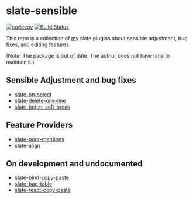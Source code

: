 # slate-sensible

[![codecov](https://codecov.io/gh/zhujinxuan/slate-sensible/branch/master/graph/badge.svg)](https://codecov.io/gh/zhujinxuan/slate-sensible)
[![Build Status](https://travis-ci.org/zhujinxuan/slate-sensible.svg?branch=master)](https://travis-ci.org/zhujinxuan/slate-sensible)

This repo is a collection of [my](https://github.com/zhujinxuan) slate plugins about sensible adjustment, bug fixes, and editing features.

(Note: The package is out of date.  The author does not have time to maintain it.)

## Sensible Adjustment and bug fixes

- [slate-on-select](./packages/slate-on-select)
- [slate-delete-one-line](./packages/slate-delete-one-line)
- [slate-better-soft-break](./packages/slate-better-soft-break)

## Feature Providers

- [slate-poor-mentions](./packages/slate-poor-mentions)
- [slate-align](./packages/slate-align)

## On development and undocumented

- [slate-bind-copy-paste](./packages/slate-bind-copy-paste)
- [slate-bad-table](./packages/slate-bad-table)
- [slate-react-copy-paste](./packages/slate-react-copy-paste)
